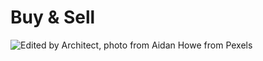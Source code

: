 # Buy & Sell

![Edited by Architect, photo from Aidan Howe from Pexels](../.gitbook/assets/pexels-aidan-howe-4677402\_edited\_001\_1200x675.jpg)

